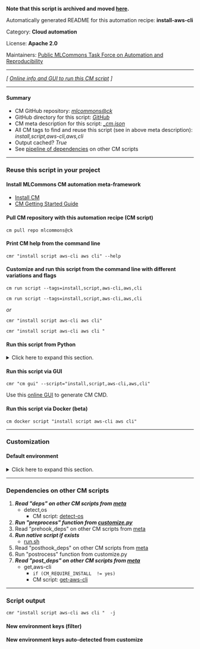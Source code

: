 **Note that this script is archived and moved [here](https://github.com/mlcommons/cm4mlops/tree/main/script/install-aws-cli).**



Automatically generated README for this automation recipe: **install-aws-cli**

Category: **Cloud automation**

License: **Apache 2.0**

Maintainers: [Public MLCommons Task Force on Automation and Reproducibility](https://github.com/mlcommons/ck/blob/master/docs/taskforce.md)

---
*[ [Online info and GUI to run this CM script](https://access.cknowledge.org/playground/?action=scripts&name=install-aws-cli,4d3efd333c3f4d36) ]*

---
#### Summary

* CM GitHub repository: *[mlcommons@ck](https://github.com/mlcommons/ck/tree/dev/cm-mlops)*
* GitHub directory for this script: *[GitHub](https://github.com/mlcommons/ck/tree/dev/cm-mlops/script/install-aws-cli)*
* CM meta description for this script: *[_cm.json](_cm.json)*
* All CM tags to find and reuse this script (see in above meta description): *install,script,aws-cli,aws,cli*
* Output cached? *True*
* See [pipeline of dependencies](#dependencies-on-other-cm-scripts) on other CM scripts


---
### Reuse this script in your project

#### Install MLCommons CM automation meta-framework

* [Install CM](https://access.cknowledge.org/playground/?action=install)
* [CM Getting Started Guide](https://github.com/mlcommons/ck/blob/master/docs/getting-started.md)

#### Pull CM repository with this automation recipe (CM script)

```cm pull repo mlcommons@ck```

#### Print CM help from the command line

````cmr "install script aws-cli aws cli" --help````

#### Customize and run this script from the command line with different variations and flags

`cm run script --tags=install,script,aws-cli,aws,cli`

`cm run script --tags=install,script,aws-cli,aws,cli `

*or*

`cmr "install script aws-cli aws cli"`

`cmr "install script aws-cli aws cli " `


#### Run this script from Python

<details>
<summary>Click here to expand this section.</summary>

```python

import cmind

r = cmind.access({'action':'run'
                  'automation':'script',
                  'tags':'install,script,aws-cli,aws,cli'
                  'out':'con',
                  ...
                  (other input keys for this script)
                  ...
                 })

if r['return']>0:
    print (r['error'])

```

</details>


#### Run this script via GUI

```cmr "cm gui" --script="install,script,aws-cli,aws,cli"```

Use this [online GUI](https://cKnowledge.org/cm-gui/?tags=install,script,aws-cli,aws,cli) to generate CM CMD.

#### Run this script via Docker (beta)

`cm docker script "install script aws-cli aws cli" `

___
### Customization

#### Default environment

<details>
<summary>Click here to expand this section.</summary>

These keys can be updated via `--env.KEY=VALUE` or `env` dictionary in `@input.json` or using script flags.


</details>

___
### Dependencies on other CM scripts


  1. ***Read "deps" on other CM scripts from [meta](https://github.com/mlcommons/ck/tree/dev/cm-mlops/script/install-aws-cli/_cm.json)***
     * detect,os
       - CM script: [detect-os](https://github.com/mlcommons/ck/tree/master/cm-mlops/script/detect-os)
  1. ***Run "preprocess" function from [customize.py](https://github.com/mlcommons/ck/tree/dev/cm-mlops/script/install-aws-cli/customize.py)***
  1. Read "prehook_deps" on other CM scripts from [meta](https://github.com/mlcommons/ck/tree/dev/cm-mlops/script/install-aws-cli/_cm.json)
  1. ***Run native script if exists***
     * [run.sh](https://github.com/mlcommons/ck/tree/dev/cm-mlops/script/install-aws-cli/run.sh)
  1. Read "posthook_deps" on other CM scripts from [meta](https://github.com/mlcommons/ck/tree/dev/cm-mlops/script/install-aws-cli/_cm.json)
  1. Run "postrocess" function from customize.py
  1. ***Read "post_deps" on other CM scripts from [meta](https://github.com/mlcommons/ck/tree/dev/cm-mlops/script/install-aws-cli/_cm.json)***
     * get,aws-cli
       * `if (CM_REQUIRE_INSTALL  != yes)`
       - CM script: [get-aws-cli](https://github.com/mlcommons/ck/tree/master/cm-mlops/script/get-aws-cli)

___
### Script output
`cmr "install script aws-cli aws cli "  -j`
#### New environment keys (filter)

#### New environment keys auto-detected from customize
